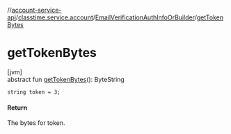 //[account-service-api](../../../index.md)/[classtime.service.account](../index.md)/[EmailVerificationAuthInfoOrBuilder](index.md)/[getTokenBytes](get-token-bytes.md)

# getTokenBytes

[jvm]\
abstract fun [getTokenBytes](get-token-bytes.md)(): ByteString

`string token = 3;`

#### Return

The bytes for token.
